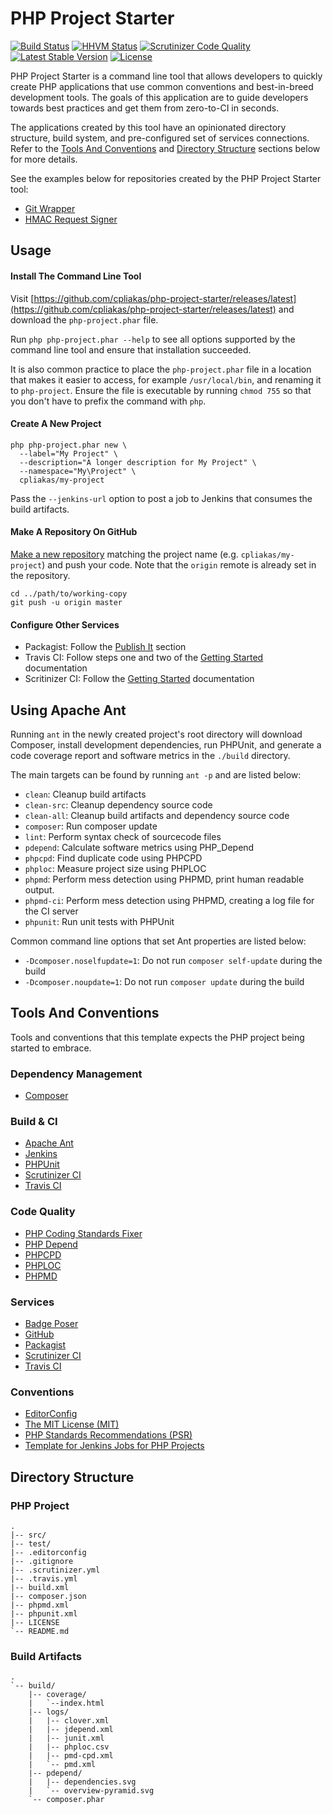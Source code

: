 # PHP Project Starter

[![Build Status](https://travis-ci.org/cpliakas/php-project-starter.svg?branch=master)](https://travis-ci.org/cpliakas/php-project-starter)
[![HHVM Status](http://hhvm.h4cc.de/badge/cpliakas/php-project-starter.svg)](http://hhvm.h4cc.de/package/cpliakas/php-project-starter)
[![Scrutinizer Code Quality](https://scrutinizer-ci.com/g/cpliakas/php-project-starter/badges/quality-score.png?b=master)](https://scrutinizer-ci.com/g/cpliakas/php-project-starter/?branch=master)
[![Latest Stable Version](https://poser.pugx.org/cpliakas/php-project-starter/v/stable.svg)](https://packagist.org/packages/cpliakas/php-project-starter)
[![License](https://poser.pugx.org/cpliakas/php-project-starter/license.svg)](https://packagist.org/packages/cpliakas/php-project-starter)

PHP Project Starter is a command line tool that allows developers to quickly
create PHP applications that use common conventions and best-in-breed
development tools. The goals of this application are to guide developers towards
best practices and get them from zero-to-CI in seconds.

The applications created by this tool have an opinionated directory structure,
build system, and pre-configured set of services connections. Refer to the
[Tools And Conventions](#tools-and-conventions) and [Directory Structure](#directory-structure)
sections below for more details.

See the examples below for repositories created by the PHP Project Starter tool:

* [Git Wrapper](https://github.com/cpliakas/git-wrapper)
* [HMAC Request Signer](https://github.com/acquia/hmac-request)

## Usage

#### Install The Command Line Tool

Visit [https://github.com/cpliakas/php-project-starter/releases/latest](https://github.com/cpliakas/php-project-starter/releases/latest)
and download the `php-project.phar` file.

Run `php php-project.phar --help` to see all options supported by the command
line tool and ensure that installation succeeded.

It is also common practice to place the `php-project.phar` file in a location
that makes it easier to access, for example `/usr/local/bin`, and renaming it
to `php-project`. Ensure the file is executable by running `chmod 755` so that
you don't have to prefix the command with `php`.

#### Create A New Project

```
php php-project.phar new \
  --label="My Project" \
  --description="A longer description for My Project" \
  --namespace="My\Project" \
  cpliakas/my-project
```

Pass the `--jenkins-url` option to post a job to Jenkins that consumes the
build artifacts.

#### Make A Repository On GitHub

[Make a new repository](https://help.github.com/articles/create-a-repo#make-a-new-repository-on-github)
matching the project name (e.g. `cpliakas/my-project`) and push your code. Note
that the `origin` remote is already set in the repository.

```
cd ../path/to/working-copy
git push -u origin master
```

#### Configure Other Services

  * Packagist: Follow the [Publish It](https://packagist.org/) section
  * Travis CI: Follow steps one and two of the [Getting Started](http://about.travis-ci.org/docs/user/getting-started/#Step-one%3A-Sign-in) documentation
  * Scritinizer CI: Follow the [Getting Started](https://scrutinizer-ci.com/docs/) documentation

## Using Apache Ant

Running `ant` in the newly created project's root directory will download
Composer, install development dependencies, run PHPUnit, and generate a code
coverage report and software metrics in the `./build` directory.

The main targets can be found by running `ant -p` and are listed below:

* `clean`: Cleanup build artifacts
* `clean-src`: Cleanup dependency source code
* `clean-all`: Cleanup build artifacts and dependency source code
* `composer`: Run composer update
* `lint`: Perform syntax check of sourcecode files
* `pdepend`: Calculate software metrics using PHP_Depend
* `phpcpd`: Find duplicate code using PHPCPD
* `phploc`: Measure project size using PHPLOC
* `phpmd`: Perform mess detection using PHPMD, print human readable output.
* `phpmd-ci`: Perform mess detection using PHPMD, creating a log file for the CI server
* `phpunit`: Run unit tests with PHPUnit

Common command line options that set Ant properties are listed below:

* `-Dcomposer.noselfupdate=1`: Do not run `composer self-update` during the build
* `-Dcomposer.noupdate=1`: Do not run `composer update` during the build

## Tools And Conventions

Tools and conventions that this template expects the PHP project being started
to embrace.

### Dependency Management

* [Composer](http://getcomposer.org/)

### Build & CI

* [Apache Ant](http://ant.apache.org/)
* [Jenkins](http://jenkins-ci.org/)
* [PHPUnit](https://github.com/sebastianbergmann/phpunit/)
* [Scrutinizer CI](https://scrutinizer-ci.com/)
* [Travis CI](https://travis-ci.org/)

### Code Quality

* [PHP Coding Standards Fixer](https://github.com/fabpot/PHP-CS-Fixer)
* [PHP Depend](http://pdepend.org/)
* [PHPCPD](https://github.com/sebastianbergmann/phpcpd)
* [PHPLOC](https://github.com/sebastianbergmann/phploc)
* [PHPMD](http://phpmd.org/)

### Services

* [Badge Poser](https://poser.pugx.org/)
* [GitHub](https://github.com/)
* [Packagist](https://packagist.org/)
* [Scrutinizer CI](https://scrutinizer-ci.com/)
* [Travis CI](https://travis-ci.org/)

### Conventions

* [EditorConfig](http://editorconfig.org/)
* [The MIT License (MIT)](http://opensource.org/licenses/MIT)
* [PHP Standards Recommendations (PSR)](http://www.php-fig.org/)
* [Template for Jenkins Jobs for PHP Projects](http://jenkins-php.org/)

## Directory Structure

### PHP Project

```
.
|-- src/
|-- test/
|-- .editorconfig
|-- .gitignore
|-- .scrutinizer.yml
|-- .travis.yml
|-- build.xml
|-- composer.json
|-- phpmd.xml
|-- phpunit.xml
|-- LICENSE
`-- README.md

```

### Build Artifacts

```
.
`-- build/
    |-- coverage/
    |   `--index.html
    |-- logs/
    |   |-- clover.xml
    |   |-- jdepend.xml
    |   |-- junit.xml
    |   |-- phploc.csv
    |   |-- pmd-cpd.xml
    |   `-- pmd.xml
    |-- pdepend/
    |   |-- dependencies.svg
    |   `-- overview-pyramid.svg
    `-- composer.phar
